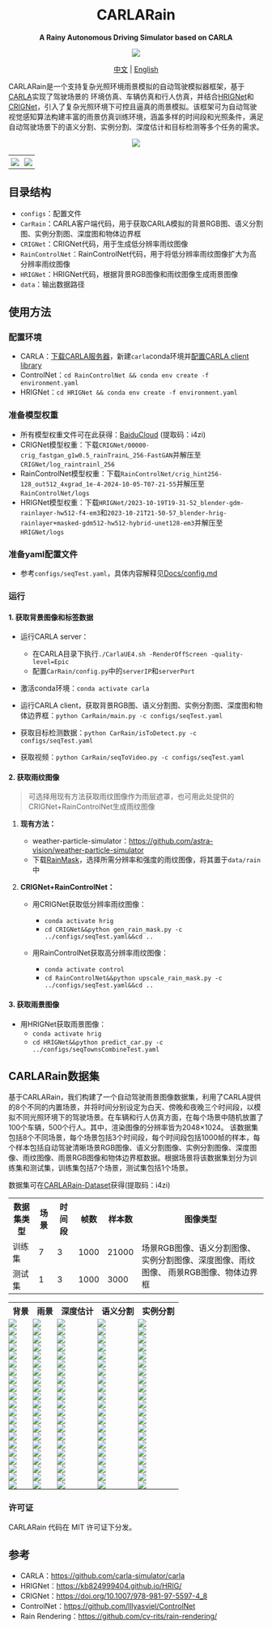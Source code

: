 <div align="center">

# CARLARain
**A Rainy Autonomous Driving Simulator based on CARLA**

![](Docs/license.svg)

<div>
  <a href="./README.md">中文</a> |
  <a href="./README_EN.md">English</a>
</div>

</div>

CARLARain是一个支持复杂光照环境雨景模拟的自动驾驶模拟器框架，基于[CARLA](https://github.com/carla-simulator/carla)实现了驾驶场景的 环境仿真、车辆仿真和行人仿真，并结合[HRIGNet](https://kb824999404.github.io/HRIG/)和[CRIGNet](https://doi.org/10.1007/978-981-97-5597-4_8)，引入了复杂光照环境下可控且逼真的雨景模拟。该框架可为自动驾驶视觉感知算法构建丰富的雨景仿真训练环境，涵盖多样的时间段和光照条件，满足自动驾驶场景下的语义分割、实例分割、深度估计和目标检测等多个任务的需求。


<div align="center">

![](Docs/CARLARain图.svg)


<table>
<tr>
<td style="border: none; padding: 5px;"><img src="Docs/CARLARain_Clean.gif" /></td>
<td style="border: none; padding: 5px;"><img src="Docs/CARLARain_Rainy.gif" /></td>
</tr>
</table>

</div>

## 目录结构

* `configs`：配置文件
* `CarRain`：CARLA客户端代码，用于获取CARLA模拟的背景RGB图、语义分割图、实例分割图、深度图和物体边界框
* `CRIGNet`：CRIGNet代码，用于生成低分辨率雨纹图像
* `RainControlNet`：RainControlNet代码，用于将低分辨率雨纹图像扩大为高分辨率雨纹图像
* `HRIGNet`：HRIGNet代码，根据背景RGB图像和雨纹图像生成雨景图像
* `data`：输出数据路径

## 使用方法

### 配置环境

* CARLA：[下载CARLA服务器](https://carla.readthedocs.io/en/latest/start_quickstart/#carla-installation)，新建`carla`conda环境并[配置CARLA client library](https://carla.readthedocs.io/en/latest/start_quickstart/#install-client-library)
* ControlNet：`cd RainControlNet && conda env create -f environment.yaml`
* HRIGNet：`cd HRIGNet && conda env create -f environment.yaml`

### 准备模型权重

* 所有模型权重文件可在此获得：[BaiduCloud](https://pan.baidu.com/s/1FXNk-y86rxXeUYwPoGWnpQ?pwd=i4zi ) (提取码：i4zi)
* CRIGNet模型权重：下载`CRIGNet/00000-crig_fastgan_g1w0.5_rainTrainL_256-FastGAN`并解压至`CRIGNet/log_raintrainl_256`
* RainControlNet模型权重：下载`RainControlNet/crig_hint256-128_out512_4xgrad_1e-4-2024-10-05-T07-21-55`并解压至`RainControlNet/logs`
* HRIGNet模型权重：下载`HRIGNet/2023-10-19T19-31-52_blender-gdm-rainlayer-hw512-f4-em3`和`2023-10-21T21-50-57_blender-hrig-rainlayer+masked-gdm512-hw512-hybrid-unet128-em3`并解压至`HRIGNet/logs`

### 准备yaml配置文件

* 参考`configs/seqTest.yaml`，具体内容解释见[Docs/config.md](Docs/config.md)

### 运行

#### 1. 获取背景图像和标签数据

* 运行CARLA server：
  * 在CARLA目录下执行`./CarlaUE4.sh -RenderOffScreen -quality-level=Epic`
  * 配置`CarRain/config.py`中的`serverIP`和`serverPort`

* 激活conda环境：`conda activate carla`
* 运行CARLA client，获取背景RGB图、语义分割图、实例分割图、深度图和物体边界框：`python CarRain/main.py -c configs/seqTest.yaml`
* 获取目标检测数据：`python CarRain/isToDetect.py -c configs/seqTest.yaml`
* 获取视频：`python CarRain/seqToVideo.py -c configs/seqTest.yaml`

#### 2. 获取雨纹图像

> 可选择用现有方法获取雨纹图像作为雨层遮罩，也可用此处提供的CRIGNet+RainControlNet生成雨纹图像

1. **现有方法：**

   * weather-particle-simulator：https://github.com/astra-vision/weather-particle-simulator
   * 下载[RainMask](https://pan.baidu.com/s/1FXNk-y86rxXeUYwPoGWnpQ?pwd=i4zi )，选择所需分辨率和强度的雨纹图像，将其置于`data/rain`中

2. **CRIGNet+RainControlNet：**

   * 用CRIGNet获取低分辨率雨纹图像：
     * `conda activate hrig`
     * `cd CRIGNet&&python gen_rain_mask.py -c ../configs/seqTest.yaml&&cd ..`

   * 用RainControlNet获取高分辨率雨纹图像：
     * `conda activate control`
     * `cd RainControlNet&&python upscale_rain_mask.py -c ../configs/seqTest.yaml&&cd ..`

#### 3. 获取雨景图像

* 用HRIGNet获取雨景图像：
  * `conda activate hrig`
  * `cd HRIGNet&&python predict_car.py -c ../configs/seqTownsCombineTest.yaml`

## CARLARain数据集

基于CARLARain，我们构建了一个自动驾驶雨景图像数据集，利用了CARLA提供的8个不同的内置场景，并将时间分别设定为白天、傍晚和夜晚三个时间段，以模拟不同光照环境下的驾驶场景。在车辆和行人仿真方面，在每个场景中随机放置了100个车辆，500个行人。其中，渲染图像的分辨率皆为2048×1024。
该数据集包括8个不同场景，每个场景包括3个时间段，每个时间段包括1000帧的样本，每个样本包括自动驾驶清晰场景RGB图像、语义分割图像、实例分割图像、深度图像、雨纹图像、雨景RGB图像和物体边界框数据。根据场景将该数据集划分为训练集和测试集，训练集包括7个场景，测试集包括1个场景。

数据集可在[CARLARain-Dataset](https://pan.baidu.com/s/1FXNk-y86rxXeUYwPoGWnpQ?pwd=i4zi)获得(提取码：i4zi)

<table>
<tr>
<th>数据集类型 </th>
<th>场景 </th>
<th>时间段 </th>
<th>帧数 </th>
<th>样本数 </th>
<th>图像类型 </th>
</tr>
<tr>
<td>训练集</td>
<td>7</td>
<td>3</td>
<td>1000</td>
<td>21000</td>
<td rowspan=2>场景RGB图像、语义分割图像、实例分割图像、深度图像、雨纹图像、 雨景RGB图像、物体边界框</td>
</tr>
<tr>
<td>测试集</td>
<td>1</td>
<td>3</td>
<td>1000</td>
<td>3000</td>
</tr>
</table>

<table>
<tr>
<th>背景 </th>
<th>雨景 </th>
<th>深度估计 </th>
<th>语义分割 </th>
<th>实例分割 </th>
</tr>
<tr>
<td style="padding: 0;width=20%;"><img src="Docs/CARLARainDataset/background/seqTown01ClearSunset_002423..jpg" /></td>
<td style="padding: 0;width=20%;"><img src="Docs/CARLARainDataset/rainy/seqTown01ClearSunset_002423.jpg" /></td>
<td style="padding: 0;width=20%;"><img src="Docs/CARLARainDataset/depth/seqTown01ClearSunset_002423.png" /></td>
<td style="padding: 0;width=20%;"><img src="Docs/CARLARainDataset/semantic_segmentation/seqTown01ClearSunset_002423.png" /></td>
<td style="padding: 0;width=20%;"><img src="Docs/CARLARainDataset/instance_segmentation/seqTown01ClearSunset_002423.png" /></td>
</tr>
<tr>
<td style="padding: 0;width=20%;"><img src="Docs/CARLARainDataset/background/seqTown01Clear_000044..jpg" /></td>
<td style="padding: 0;width=20%;"><img src="Docs/CARLARainDataset/rainy/seqTown01Clear_000044.jpg" /></td>
<td style="padding: 0;width=20%;"><img src="Docs/CARLARainDataset/depth/seqTown01Clear_000044.png" /></td>
<td style="padding: 0;width=20%;"><img src="Docs/CARLARainDataset/semantic_segmentation/seqTown01Clear_000044.png" /></td>
<td style="padding: 0;width=20%;"><img src="Docs/CARLARainDataset/instance_segmentation/seqTown01Clear_000044.png" /></td>
</tr>
<tr>
<td style="padding: 0;width=20%;"><img src="Docs/CARLARainDataset/background/seqTown02ClearNight_007652..jpg" /></td>
<td style="padding: 0;width=20%;"><img src="Docs/CARLARainDataset/rainy/seqTown02ClearNight_007652.jpg" /></td>
<td style="padding: 0;width=20%;"><img src="Docs/CARLARainDataset/depth/seqTown02ClearNight_007652.png" /></td>
<td style="padding: 0;width=20%;"><img src="Docs/CARLARainDataset/semantic_segmentation/seqTown02ClearNight_007652.png" /></td>
<td style="padding: 0;width=20%;"><img src="Docs/CARLARainDataset/instance_segmentation/seqTown02ClearNight_007652.png" /></td>
</tr>

<tr>
<td style="padding: 0;width=20%;"><img src="Docs/CARLARainDataset/background/seqTown02Clear_001262..jpg" /></td>
<td style="padding: 0;width=20%;"><img src="Docs/CARLARainDataset/rainy/seqTown02Clear_001262.jpg" /></td>
<td style="padding: 0;width=20%;"><img src="Docs/CARLARainDataset/depth/seqTown02Clear_001262.png" /></td>
<td style="padding: 0;width=20%;"><img src="Docs/CARLARainDataset/semantic_segmentation/seqTown02Clear_001262.png" /></td>
<td style="padding: 0;width=20%;"><img src="Docs/CARLARainDataset/instance_segmentation/seqTown02Clear_001262.png" /></td>
</tr>
<tr>
<td style="padding: 0;width=20%;"><img src="Docs/CARLARainDataset/background/seqTown03ClearNight_009422..jpg" /></td>
<td style="padding: 0;width=20%;"><img src="Docs/CARLARainDataset/rainy/seqTown03ClearNight_009422.jpg" /></td>
<td style="padding: 0;width=20%;"><img src="Docs/CARLARainDataset/depth/seqTown03ClearNight_009422.png" /></td>
<td style="padding: 0;width=20%;"><img src="Docs/CARLARainDataset/semantic_segmentation/seqTown03ClearNight_009422.png" /></td>
<td style="padding: 0;width=20%;"><img src="Docs/CARLARainDataset/instance_segmentation/seqTown03ClearNight_009422.png" /></td>
</tr>
<tr>
<td style="padding: 0;width=20%;"><img src="Docs/CARLARainDataset/background/seqTown03ClearSunset_009200..jpg" /></td>
<td style="padding: 0;width=20%;"><img src="Docs/CARLARainDataset/rainy/seqTown03ClearSunset_009200.jpg" /></td>
<td style="padding: 0;width=20%;"><img src="Docs/CARLARainDataset/depth/seqTown03ClearSunset_009200.png" /></td>
<td style="padding: 0;width=20%;"><img src="Docs/CARLARainDataset/semantic_segmentation/seqTown03ClearSunset_009200.png" /></td>
<td style="padding: 0;width=20%;"><img src="Docs/CARLARainDataset/instance_segmentation/seqTown03ClearSunset_009200.png" /></td>
</tr>
<tr>
<td style="padding: 0;width=20%;"><img src="Docs/CARLARainDataset/background/seqTown03Clear_001814..jpg" /></td>
<td style="padding: 0;width=20%;"><img src="Docs/CARLARainDataset/rainy/seqTown03Clear_001814.jpg" /></td>
<td style="padding: 0;width=20%;"><img src="Docs/CARLARainDataset/depth/seqTown03Clear_001814.png" /></td>
<td style="padding: 0;width=20%;"><img src="Docs/CARLARainDataset/semantic_segmentation/seqTown03Clear_001814.png" /></td>
<td style="padding: 0;width=20%;"><img src="Docs/CARLARainDataset/instance_segmentation/seqTown03Clear_001814.png" /></td>
</tr>
<tr>
<td style="padding: 0;width=20%;"><img src="Docs/CARLARainDataset/background/seqTown04ClearNight_064471..jpg" /></td>
<td style="padding: 0;width=20%;"><img src="Docs/CARLARainDataset/rainy/seqTown04ClearNight_064471.jpg" /></td>
<td style="padding: 0;width=20%;"><img src="Docs/CARLARainDataset/depth/seqTown04ClearNight_064471.png" /></td>
<td style="padding: 0;width=20%;"><img src="Docs/CARLARainDataset/semantic_segmentation/seqTown04ClearNight_064471.png" /></td>
<td style="padding: 0;width=20%;"><img src="Docs/CARLARainDataset/instance_segmentation/seqTown04ClearNight_064471.png" /></td>
</tr>
<tr>
<td style="padding: 0;width=20%;"><img src="Docs/CARLARainDataset/background/seqTown04ClearSunset_010612..jpg" /></td>
<td style="padding: 0;width=20%;"><img src="Docs/CARLARainDataset/rainy/seqTown04ClearSunset_010612.jpg" /></td>
<td style="padding: 0;width=20%;"><img src="Docs/CARLARainDataset/depth/seqTown04ClearSunset_010612.png" /></td>
<td style="padding: 0;width=20%;"><img src="Docs/CARLARainDataset/semantic_segmentation/seqTown04ClearSunset_010612.png" /></td>
<td style="padding: 0;width=20%;"><img src="Docs/CARLARainDataset/instance_segmentation/seqTown04ClearSunset_010612.png" /></td>
</tr>
<tr>
<td style="padding: 0;width=20%;"><img src="Docs/CARLARainDataset/background/seqTown04Clear_002690..jpg" /></td>
<td style="padding: 0;width=20%;"><img src="Docs/CARLARainDataset/rainy/seqTown04Clear_002690.jpg" /></td>
<td style="padding: 0;width=20%;"><img src="Docs/CARLARainDataset/depth/seqTown04Clear_002690.png" /></td>
<td style="padding: 0;width=20%;"><img src="Docs/CARLARainDataset/semantic_segmentation/seqTown04Clear_002690.png" /></td>
<td style="padding: 0;width=20%;"><img src="Docs/CARLARainDataset/instance_segmentation/seqTown04Clear_002690.png" /></td>
</tr>
<tr>
<td style="padding: 0;width=20%;"><img src="Docs/CARLARainDataset/background/seqTown05ClearNight_013922..jpg" /></td>
<td style="padding: 0;width=20%;"><img src="Docs/CARLARainDataset/rainy/seqTown05ClearNight_013922.jpg" /></td>
<td style="padding: 0;width=20%;"><img src="Docs/CARLARainDataset/depth/seqTown05ClearNight_013922.png" /></td>
<td style="padding: 0;width=20%;"><img src="Docs/CARLARainDataset/semantic_segmentation/seqTown05ClearNight_013922.png" /></td>
<td style="padding: 0;width=20%;"><img src="Docs/CARLARainDataset/instance_segmentation/seqTown05ClearNight_013922.png" /></td>
</tr>
<tr>
<td style="padding: 0;width=20%;"><img src="Docs/CARLARainDataset/background/seqTown05ClearSunset_012791..jpg" /></td>
<td style="padding: 0;width=20%;"><img src="Docs/CARLARainDataset/rainy/seqTown05ClearSunset_012791.jpg" /></td>
<td style="padding: 0;width=20%;"><img src="Docs/CARLARainDataset/depth/seqTown05ClearSunset_012791.png" /></td>
<td style="padding: 0;width=20%;"><img src="Docs/CARLARainDataset/semantic_segmentation/seqTown05ClearSunset_012791.png" /></td>
<td style="padding: 0;width=20%;"><img src="Docs/CARLARainDataset/instance_segmentation/seqTown05ClearSunset_012791.png" /></td>
</tr>
<tr>
<td style="padding: 0;width=20%;"><img src="Docs/CARLARainDataset/background/seqTown05Clear_003271..jpg" /></td>
<td style="padding: 0;width=20%;"><img src="Docs/CARLARainDataset/rainy/seqTown05Clear_003271.jpg" /></td>
<td style="padding: 0;width=20%;"><img src="Docs/CARLARainDataset/depth/seqTown05Clear_003271.png" /></td>
<td style="padding: 0;width=20%;"><img src="Docs/CARLARainDataset/semantic_segmentation/seqTown05Clear_003271.png" /></td>
<td style="padding: 0;width=20%;"><img src="Docs/CARLARainDataset/instance_segmentation/seqTown05Clear_003271.png" /></td>
</tr>
<tr>
<td style="padding: 0;width=20%;"><img src="Docs/CARLARainDataset/background/seqTown06ClearNight_000267..jpg" /></td>
<td style="padding: 0;width=20%;"><img src="Docs/CARLARainDataset/rainy/seqTown06ClearNight_000267.jpg" /></td>
<td style="padding: 0;width=20%;"><img src="Docs/CARLARainDataset/depth/seqTown06ClearNight_000267.png" /></td>
<td style="padding: 0;width=20%;"><img src="Docs/CARLARainDataset/semantic_segmentation/seqTown06ClearNight_000267.png" /></td>
<td style="padding: 0;width=20%;"><img src="Docs/CARLARainDataset/instance_segmentation/seqTown06ClearNight_000267.png" /></td>
</tr>
<tr>
<td style="padding: 0;width=20%;"><img src="Docs/CARLARainDataset/background/seqTown06ClearSunset_001191..jpg" /></td>
<td style="padding: 0;width=20%;"><img src="Docs/CARLARainDataset/rainy/seqTown06ClearSunset_001191.jpg" /></td>
<td style="padding: 0;width=20%;"><img src="Docs/CARLARainDataset/depth/seqTown06ClearSunset_001191.png" /></td>
<td style="padding: 0;width=20%;"><img src="Docs/CARLARainDataset/semantic_segmentation/seqTown06ClearSunset_001191.png" /></td>
<td style="padding: 0;width=20%;"><img src="Docs/CARLARainDataset/instance_segmentation/seqTown06ClearSunset_001191.png" /></td>
</tr>
<tr>
<td style="padding: 0;width=20%;"><img src="Docs/CARLARainDataset/background/seqTown06Clear_002307..jpg" /></td>
<td style="padding: 0;width=20%;"><img src="Docs/CARLARainDataset/rainy/seqTown06Clear_002307.jpg" /></td>
<td style="padding: 0;width=20%;"><img src="Docs/CARLARainDataset/depth/seqTown06Clear_002307.png" /></td>
<td style="padding: 0;width=20%;"><img src="Docs/CARLARainDataset/semantic_segmentation/seqTown06Clear_002307.png" /></td>
<td style="padding: 0;width=20%;"><img src="Docs/CARLARainDataset/instance_segmentation/seqTown06Clear_002307.png" /></td>
</tr>
<tr>
<td style="padding: 0;width=20%;"><img src="Docs/CARLARainDataset/background/seqTown07ClearSunset_004693..jpg" /></td>
<td style="padding: 0;width=20%;"><img src="Docs/CARLARainDataset/rainy/seqTown07ClearSunset_004693.jpg" /></td>
<td style="padding: 0;width=20%;"><img src="Docs/CARLARainDataset/depth/seqTown07ClearSunset_004693.png" /></td>
<td style="padding: 0;width=20%;"><img src="Docs/CARLARainDataset/semantic_segmentation/seqTown07ClearSunset_004693.png" /></td>
<td style="padding: 0;width=20%;"><img src="Docs/CARLARainDataset/instance_segmentation/seqTown07ClearSunset_004693.png" /></td>
</tr>
<tr>
<td style="padding: 0;width=20%;"><img src="Docs/CARLARainDataset/background/seqTown07Clear_004556..jpg" /></td>
<td style="padding: 0;width=20%;"><img src="Docs/CARLARainDataset/rainy/seqTown07Clear_004556.jpg" /></td>
<td style="padding: 0;width=20%;"><img src="Docs/CARLARainDataset/depth/seqTown07Clear_004556.png" /></td>
<td style="padding: 0;width=20%;"><img src="Docs/CARLARainDataset/semantic_segmentation/seqTown07Clear_004556.png" /></td>
<td style="padding: 0;width=20%;"><img src="Docs/CARLARainDataset/instance_segmentation/seqTown07Clear_004556.png" /></td>
</tr>
<tr>
<td style="padding: 0;width=20%;"><img src="Docs/CARLARainDataset/background/seqTown10ClearNight_065810..jpg" /></td>
<td style="padding: 0;width=20%;"><img src="Docs/CARLARainDataset/rainy/seqTown10ClearNight_065810.jpg" /></td>
<td style="padding: 0;width=20%;"><img src="Docs/CARLARainDataset/depth/seqTown10ClearNight_065810.png" /></td>
<td style="padding: 0;width=20%;"><img src="Docs/CARLARainDataset/semantic_segmentation/seqTown10ClearNight_065810.png" /></td>
<td style="padding: 0;width=20%;"><img src="Docs/CARLARainDataset/instance_segmentation/seqTown10ClearNight_065810.png" /></td>
</tr>
<tr>
<td style="padding: 0;width=20%;"><img src="Docs/CARLARainDataset/background/seqTown10ClearSunset_006789..jpg" /></td>
<td style="padding: 0;width=20%;"><img src="Docs/CARLARainDataset/rainy/seqTown10ClearSunset_006789.jpg" /></td>
<td style="padding: 0;width=20%;"><img src="Docs/CARLARainDataset/depth/seqTown10ClearSunset_006789.png" /></td>
<td style="padding: 0;width=20%;"><img src="Docs/CARLARainDataset/semantic_segmentation/seqTown10ClearSunset_006789.png" /></td>
<td style="padding: 0;width=20%;"><img src="Docs/CARLARainDataset/instance_segmentation/seqTown10ClearSunset_006789.png" /></td>
</tr>
<tr>
<td style="padding: 0;width=20%;"><img src="Docs/CARLARainDataset/background/seqTown10Clear_005656..jpg" /></td>
<td style="padding: 0;width=20%;"><img src="Docs/CARLARainDataset/rainy/seqTown10Clear_005656.jpg" /></td>
<td style="padding: 0;width=20%;"><img src="Docs/CARLARainDataset/depth/seqTown10Clear_005656.png" /></td>
<td style="padding: 0;width=20%;"><img src="Docs/CARLARainDataset/semantic_segmentation/seqTown10Clear_005656.png" /></td>
<td style="padding: 0;width=20%;"><img src="Docs/CARLARainDataset/instance_segmentation/seqTown10Clear_005656.png" /></td>
</tr>

</table>


### 许可证

CARLARain 代码在 MIT 许可证下分发。

## 参考

* CARLA：https://github.com/carla-simulator/carla
* HRIGNet：https://kb824999404.github.io/HRIG/
* CRIGNet：https://doi.org/10.1007/978-981-97-5597-4_8
* ControlNet：https://github.com/lllyasviel/ControlNet
* Rain Rendering：https://github.com/cv-rits/rain-rendering/
